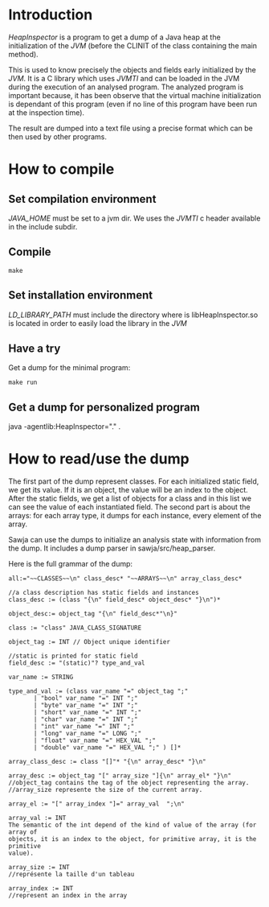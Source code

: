 Introduction
============
*HeapInspector* is a program to get a dump of a Java heap at the initialization
of the *JVM* (before the CLINIT of the class containing the main method).

This is used to know precisely the objects and fields early initialized by the
*JVM*. It is a C library which uses *JVMTI* and can be loaded in the JVM during
the execution of an analysed program. The analyzed program is important
because, it has been observe that the virtual machine initialization is
dependant of this program (even if no line of this program have been run at the
inspection time).

The result are dumped into a text file using a precise format which can be then
used by other programs.

How to compile
==============

Set compilation environment
---------------------------
*JAVA_HOME* must be set to a jvm dir. We uses the *JVMTI* c header available in
the include subdir.

Compile
-------
~~~~~
make
~~~~~

Set installation environment
----------------------------
*LD_LIBRARY_PATH* must include the directory where is libHeapInspector.so is
located in order to easily load the library in the *JVM*

Have a try
----------
Get a dump for the minimal program:
~~~~~
make run
~~~~~

Get a dump for personalized program
-----------------------------------
java -agentlib:HeapInspector="<pkg>.<MainClass>" <pkg>.<MainClass>

How to read/use the dump
========================

The first part of the dump represent classes. For each initialized static
field, we get its value. If it is an object, the value will be an index to the
object. After the static fields, we get a list of objects for a class and in
this list we can see the value of each instantiated field. The second part is
about the arrays: for each array type, it dumps for each instance, every
element of the array.

Sawja can use the dumps to initialize an analysis state with information from
the dump. It includes a dump parser in sawja/src/heap_parser.

Here is the full grammar of the dump:

~~~~~
all:="~~CLASSES~~\n" class_desc* "~~ARRAYS~~\n" array_class_desc* 

//a class description has static fields and instances
class_desc := (class "{\n" field_desc* object_desc* "}\n")* 

object_desc:= object_tag "{\n" field_desc*"\n}"

class := "class" JAVA_CLASS_SIGNATURE

object_tag := INT // Object unique identifier

//static is printed for static field
field_desc := "(static)"? type_and_val

var_name := STRING

type_and_val := (class var_name "=" object_tag ";" 
       | "bool" var_name "=" INT ";" 
       | "byte" var_name "=" INT ";" 
       | "short" var_name "=" INT ";" 
       | "char" var_name "=" INT ";" 
       | "int" var_name "=" INT ";" 
       | "long" var_name "=" LONG ";" 
       | "float" var_name "=" HEX_VAL ";" 
       | "double" var_name "=" HEX_VAL ";" ) []*

array_class_desc := class "[]"* "{\n" array_desc* "}\n"

array_desc := object_tag "[" array_size "]{\n" array_el* "}\n"
//object_tag contains the tag of the object representing the array.
//array_size represente the size of the current array.

array_el := "[" array_index "]=" array_val  ";\n"

array_val := INT 
The semantic of the int depend of the kind of value of the array (for array of
objects, it is an index to the object, for primitive array, it is the primitive
value).

array_size := INT
//représente la taille d'un tableau

array_index := INT
//represent an index in the array
~~~~~

